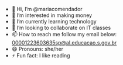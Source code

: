 - 👋 Hi, I’m @mariacomendador
- 👀 I’m interested in making money
- 🌱 I’m currently learning technology
- 💞️ I’m looking to collaborate on IT classes
- 📫 How to reach me  follow my email below: 00001223603635sp@al.educacao.s.gov.br
- 😄 Pronouns: she/her
- ⚡ Fun fact: I like reading

<!---
mariacomendador/mariacomendador is a ✨ special ✨ repository because its `README.md` (this file) appears on your GitHub profile.
You can click the Preview link to take a look at your changes.
--->
